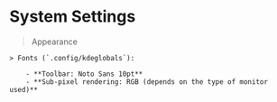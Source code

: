 # System Settings

> Appearance

    > Fonts (`.config/kdeglobals`):

        - **Toolbar: Noto Sans 10pt**
        - **Sub-pixel rendering: RGB (depends on the type of monitor used)**
